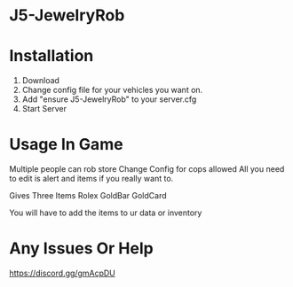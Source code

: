 # J5-JewelryRob



# Installation

1. Download 
2. Change config file for your vehicles you want on.
3. Add "ensure J5-JewelryRob" to your server.cfg
4. Start Server 

# Usage In Game

Multiple people can rob store
Change Config for cops allowed
All you need to edit is alert and items if you really want to. 

Gives Three Items
Rolex
GoldBar
GoldCard

You will have to add the items to ur data or inventory

# Any Issues Or Help 
https://discord.gg/gmAcpDU

